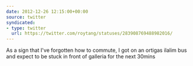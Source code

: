 ```yaml
---
date: 2012-12-26 12:15:00+00:00
source: twitter
syndicated:
- type: twitter
  url: https://twitter.com/roytang/statuses/283908769488982016/
---
```


As a sign that I've forgotten how to commute, I got on an ortigas ilalim bus and expect to be stuck in front of galleria for the next 30mins